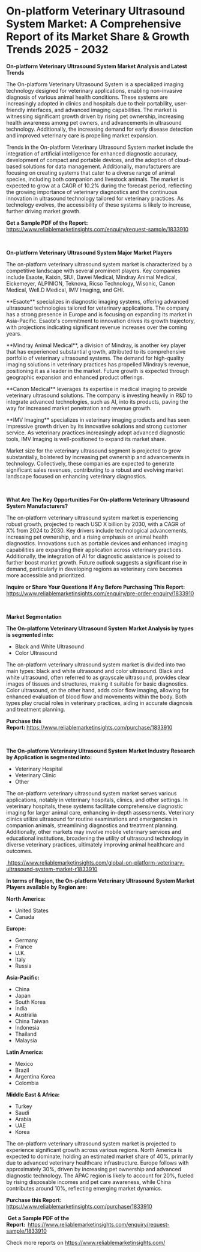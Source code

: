 <p><h1>On-platform Veterinary Ultrasound System Market: A Comprehensive Report of its Market Share & Growth Trends 2025 - 2032</h1></p><p><strong>On-platform Veterinary Ultrasound System Market Analysis and Latest Trends</strong></p>
<p><p>The On-platform Veterinary Ultrasound System is a specialized imaging technology designed for veterinary applications, enabling non-invasive diagnosis of various animal health conditions. These systems are increasingly adopted in clinics and hospitals due to their portability, user-friendly interfaces, and advanced imaging capabilities. The market is witnessing significant growth driven by rising pet ownership, increasing health awareness among pet owners, and advancements in ultrasound technology. Additionally, the increasing demand for early disease detection and improved veterinary care is propelling market expansion.</p><p>Trends in the On-platform Veterinary Ultrasound System market include the integration of artificial intelligence for enhanced diagnostic accuracy, development of compact and portable devices, and the adoption of cloud-based solutions for data management. Additionally, manufacturers are focusing on creating systems that cater to a diverse range of animal species, including both companion and livestock animals. The market is expected to grow at a CAGR of 10.2% during the forecast period, reflecting the growing importance of veterinary diagnostics and the continuous innovation in ultrasound technology tailored for veterinary practices. As technology evolves, the accessibility of these systems is likely to increase, further driving market growth.</p></p>
<p><strong>Get a Sample PDF of the Report:&nbsp;</strong> <a href="https://www.reliablemarketinsights.com/enquiry/request-sample/1833910?utm_campaign=3191&utm_medium=2&utm_source=Github&utm_content=ia&utm_term=26032025&utm_id=on-platform-veterinary-ultrasound-system">https://www.reliablemarketinsights.com/enquiry/request-sample/1833910</a></p>
<p>&nbsp;</p>
<p><strong>On-platform Veterinary Ultrasound System Major Market Players</strong></p>
<p><p>The on-platform veterinary ultrasound system market is characterized by a competitive landscape with several prominent players. Key companies include Esaote, Kaixin, SIUI, Dawei Medical, Mindray Animal Medical, Eickemeyer, ALPINION, Teknova, Ricso Technology, Wisonic, Canon Medical, Well.D Medical, IMV Imaging, and GHI.</p><p>**Esaote** specializes in diagnostic imaging systems, offering advanced ultrasound technologies tailored for veterinary applications. The company has a strong presence in Europe and is focusing on expanding its market in Asia-Pacific. Esaote's commitment to innovation drives its growth trajectory, with projections indicating significant revenue increases over the coming years.</p><p>**Mindray Animal Medical**, a division of Mindray, is another key player that has experienced substantial growth, attributed to its comprehensive portfolio of veterinary ultrasound systems. The demand for high-quality imaging solutions in veterinary practices has propelled Mindray’s revenue, positioning it as a leader in the market. Future growth is expected through geographic expansion and enhanced product offerings.</p><p>**Canon Medical** leverages its expertise in medical imaging to provide veterinary ultrasound solutions. The company is investing heavily in R&D to integrate advanced technologies, such as AI, into its products, paving the way for increased market penetration and revenue growth.</p><p>**IMV Imaging** specializes in veterinary imaging products and has seen impressive growth driven by its innovative solutions and strong customer service. As veterinary practices increasingly adopt advanced diagnostic tools, IMV Imaging is well-positioned to expand its market share.</p><p>Market size for the veterinary ultrasound segment is projected to grow substantially, bolstered by increasing pet ownership and advancements in technology. Collectively, these companies are expected to generate significant sales revenues, contributing to a robust and evolving market landscape focused on enhancing veterinary diagnostics.</p></p>
<p>&nbsp;</p>
<p><strong>What Are The Key Opportunities For On-platform Veterinary Ultrasound System Manufacturers?</strong></p>
<p><p>The on-platform veterinary ultrasound system market is experiencing robust growth, projected to reach USD X billion by 2030, with a CAGR of X% from 2024 to 2030. Key drivers include technological advancements, increasing pet ownership, and a rising emphasis on animal health diagnostics. Innovations such as portable devices and enhanced imaging capabilities are expanding their application across veterinary practices. Additionally, the integration of AI for diagnostic assistance is poised to further boost market growth. Future outlook suggests a significant rise in demand, particularly in developing regions as veterinary care becomes more accessible and prioritized.</p></p>
<p><strong>Inquire or Share Your Questions If Any Before Purchasing This Report:</strong> <a href="https://www.reliablemarketinsights.com/enquiry/pre-order-enquiry/1833910?utm_campaign=3191&utm_medium=2&utm_source=Github&utm_content=ia&utm_term=26032025&utm_id=on-platform-veterinary-ultrasound-system">https://www.reliablemarketinsights.com/enquiry/pre-order-enquiry/1833910</a></p>
<p>&nbsp;</p>
<p><strong>Market Segmentation</strong></p>
<p><strong>The On-platform Veterinary Ultrasound System Market Analysis by types is segmented into:</strong></p>
<p><ul><li>Black and White Ultrasound</li><li>Color Ultrasound</li></ul></p>
<p><p>The on-platform veterinary ultrasound system market is divided into two main types: black and white ultrasound and color ultrasound. Black and white ultrasound, often referred to as grayscale ultrasound, provides clear images of tissues and structures, making it suitable for basic diagnostics. Color ultrasound, on the other hand, adds color flow imaging, allowing for enhanced evaluation of blood flow and movements within the body. Both types play crucial roles in veterinary practices, aiding in accurate diagnosis and treatment planning.</p></p>
<p><strong>Purchase this Report:&nbsp;</strong><a href="https://www.reliablemarketinsights.com/purchase/1833910?utm_campaign=3191&utm_medium=2&utm_source=Github&utm_content=ia&utm_term=26032025&utm_id=on-platform-veterinary-ultrasound-system">https://www.reliablemarketinsights.com/purchase/1833910</a></p>
<p>&nbsp;</p>
<p><strong>The On-platform Veterinary Ultrasound System Market Industry Research by Application is segmented into:</strong></p>
<p><ul><li>Veterinary Hospital</li><li>Veterinary Clinic</li><li>Other</li></ul></p>
<p><p>The on-platform veterinary ultrasound system market serves various applications, notably in veterinary hospitals, clinics, and other settings. In veterinary hospitals, these systems facilitate comprehensive diagnostic imaging for larger animal care, enhancing in-depth assessments. Veterinary clinics utilize ultrasound for routine examinations and emergencies in companion animals, streamlining diagnostics and treatment planning. Additionally, other markets may involve mobile veterinary services and educational institutions, broadening the utility of ultrasound technology in diverse veterinary practices, ultimately improving animal healthcare and outcomes.</p></p>
<p><a href="https://www.reliablemarketinsights.com/global-on-platform-veterinary-ultrasound-system-market-r1833910?utm_campaign=3191&utm_medium=2&utm_source=Github&utm_content=ia&utm_term=26032025&utm_id=on-platform-veterinary-ultrasound-system">&nbsp;https://www.reliablemarketinsights.com/global-on-platform-veterinary-ultrasound-system-market-r1833910</a></p>
<p><strong>In terms of Region, the On-platform Veterinary Ultrasound System Market Players available by Region are:</strong></p>
<p>
    <p> <strong> North America: </strong>
        <ul>
            <li>United States</li>
            <li>Canada</li>
        </ul>
        </p> 
    <p> <strong> Europe: </strong>
        <ul>
            <li>Germany</li>
            <li>France</li>
            <li>U.K.</li>
            <li>Italy</li>
            <li>Russia</li>
        </ul>
        </p> 
    <p> <strong> Asia-Pacific: </strong>
        <ul>
            <li>China</li>
            <li>Japan</li>
            <li>South Korea</li>
            <li>India</li>
            <li>Australia</li>
            <li>China Taiwan</li>
            <li>Indonesia</li>
            <li>Thailand</li>
            <li>Malaysia</li>
        </ul>
        </p> 
    <p> <strong> Latin America: </strong>
        <ul>
            <li>Mexico</li>
            <li>Brazil</li>
            <li>Argentina Korea</li>
            <li>Colombia</li>
        </ul>
        </p> 
    <p> <strong> Middle East & Africa: </strong>
        <ul>
            <li>Turkey</li>
            <li>Saudi</li>
            <li>Arabia</li>
            <li>UAE</li>
            <li>Korea</li>
        </ul>
    </p>
    </p>
<p><p>The on-platform veterinary ultrasound system market is projected to experience significant growth across various regions. North America is expected to dominate, holding an estimated market share of 40%, primarily due to advanced veterinary healthcare infrastructure. Europe follows with approximately 30%, driven by increasing pet ownership and advanced diagnostic technology. The APAC region is likely to account for 20%, fueled by rising disposable incomes and pet care awareness, while China contributes around 10%, reflecting emerging market dynamics.</p></p>
<p><strong>Purchase this Report: </strong><a href="https://www.reliablemarketinsights.com/purchase/1833910?utm_campaign=3191&utm_medium=2&utm_source=Github&utm_content=ia&utm_term=26032025&utm_id=on-platform-veterinary-ultrasound-system">https://www.reliablemarketinsights.com/purchase/1833910</a></p>
<p>&nbsp;<strong>Get a Sample PDF of the Report:&nbsp;&nbsp;</strong><a href="https://www.reliablemarketinsights.com/enquiry/request-sample/1833910?utm_campaign=3191&utm_medium=2&utm_source=Github&utm_content=ia&utm_term=26032025&utm_id=on-platform-veterinary-ultrasound-system">https://www.reliablemarketinsights.com/enquiry/request-sample/1833910</a></p>
<p><strong></strong></p>
<p>Check more reports on <a href="https://www.reliablemarketinsights.com/?utm_campaign=3191&utm_medium=2&utm_source=Github&utm_content=ia&utm_term=26032025&utm_id=on-platform-veterinary-ultrasound-system">https://www.reliablemarketinsights.com/</a></p>